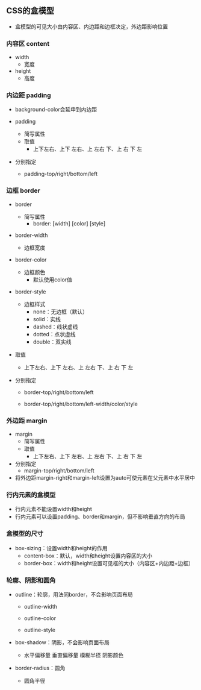 ## **CSS的盒模型**

- 盒模型的可见大小由内容区、内边距和边框决定，外边距影响位置

### 内容区 content

- width
  - 宽度
- height
  - 高度

### 内边距 padding

- background-color会延申到内边距
- padding
  - 简写属性
  - 取值
    - 上下左右、上下 左右、上 左右 下、上 右 下 左

- 分别指定
  - padding-top/right/bottom/left

### 边框 border

- border
  - 简写属性
    - border: [width] [color] [style]

- border-width

  - 边框宽度

- border-color

  - 边框颜色
    - 默认使用color值

- border-style

  - 边框样式
    - none：无边框（默认）
    - solid：实线
    - dashed：线状虚线
    - dotted：点状虚线
    - double：双实线

- 取值

  - 上下左右、上下 左右、上 左右 下、上 右 下 左

- 分别指定

  - border-top/right/bottom/left

  - border-top/right/bottom/left-width/color/style

### 外边距 margin

- margin
  - 简写属性
  - 取值
    - 上下左右、上下 左右、上 左右 下、上 右 下 左
- 分别指定
  - margin-top/right/bottom/left
- 将外边距margin-right和margin-left设置为auto可使元素在父元素中水平居中

### 行内元素的盒模型

- 行内元素不能设置width和height
- 行内元素可以设置padding、border和margin，但不影响垂直方向的布局

### 盒模型的尺寸

- box-sizing：设置width和height的作用
  - content-box：默认，width和height设置内容区的大小
  - border-box：width和height设置可见框的大小（内容区+内边距+边框）

### 轮廓、阴影和圆角

- outline：轮廓，用法同border，不会影响页面布局
  - outline-width

  - outline-color

  - outline-style

- box-shadow：阴影，不会影响页面布局
  - 水平偏移量 垂直偏移量 模糊半径 阴影颜色

- border-radius：圆角
  - 圆角半径